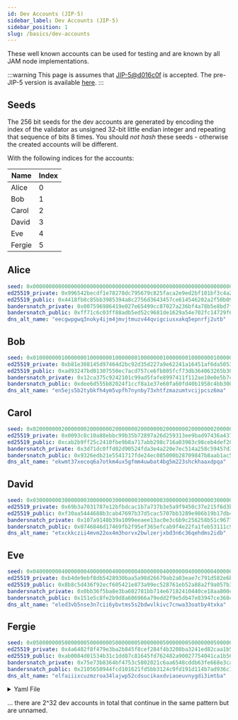 ```yaml
---
id: Dev Accounts (JIP-5)
sidebar_label: Dev Accounts (JIP-5)
sidebar_position: 1
slug: /basics/dev-accounts
---
```


These well known accounts can be used for testing and are known by all JAM node implementations.

:::warning
This page is assumes that [JIP-5@d016c0f](https://github.com/polkadot-fellows/JIPs/pull/2) is accepted. The pre-JIP-5 version is available [here](../../old/dev-accounts-pre-jip5.md).
:::

## Seeds

The 256 bit seeds for the dev accounts are generated by encoding the index of the validator as unsigned 32-bit little endian integer and repeating that sequence of bits 8 times. You should *not hash* these seeds - otherwise the created accounts will be different.

With the following indices for the accounts:

| Name   | Index |
|--------|-------|
| Alice  | 0     |
| Bob    | 1     |
| Carol  | 2     |
| David  | 3     |
| Eve    | 4     |
| Fergie | 5     |

## Alice

```yaml
seed: 0x0000000000000000000000000000000000000000000000000000000000000000
ed25519_private: 0x996542becdf1e78278dc795679c825faca2e9ed2bf101bf3c4a236d3ed79cf59
ed25519_public: 0x4418fb8c85bb3985394a8c2756d3643457ce614546202a2f50b093d762499ace
bandersnatch_private: 0x007596986419e027e65499cc87027a236bf4a78b5e8bd7f675759d73e7a9c799
bandersnatch_public: 0xff71c6c03ff88adb5ed52c9681de1629a54e702fc14729f6b50d2f0a76f185b3
dns_alt_name: "eecgwpgwq3noky4ijm4jmvjtmuzv44qvigciusxakq5epnrfj2utb"
```

## Bob

```yaml
seed: 0x0100000001000000010000000100000001000000010000000100000001000000
ed25519_private: 0xb81e308145d97464d2bc92d35d227a9e62241a16451af6da5053e309be4f91d7
ed25519_public: 0xad93247bd01307550ec7acd757ce6fb805fcf73db364063265b30a949e90d933
bandersnatch_private: 0x12ca375c9242101c99ad5fafe8997411f112ae10e0e5b7c4589e107c433700ac
bandersnatch_public: 0xdee6d555b82024f1ccf8a1e37e60fa60fd40b1958c4bb3006af78647950e1b91
dns_alt_name: "en5ejs5b2tybkfh4ym5vpfh7nynby73xhtfzmazumtvcijpcsz6ma"
```

## Carol

```yaml
seed: 0x0200000002000000020000000200000002000000020000000200000002000000
ed25519_private: 0x0093c8c10a88ebbc99b35b72897a26d259313ee9bad97436a437d2e43aaafa0f
ed25519_public: 0xcab2b9ff25c2410fbe9b8a717abb298c716a03983c98ceb4def2087500b8e341
bandersnatch_private: 0x3d71dc0ffd02d90524fda3e4a220e7ec514a258c59457d3077ce4d4f003fd98a
bandersnatch_public: 0x9326edb21e5541717fde24ec085000b28709847b8aab1ac51f84e94b37ca1b66
dns_alt_name: "ekwmt37xecoq6a7otkm4ux5gfmm4uwbat4bg5m223shckhaaxdpqa"
```

## David

```yaml
seed: 0x0300000003000000030000000300000003000000030000000300000003000000
ed25519_private: 0x69b3a7031787e12bfbdcac1b7a737b3e5a9f9450c37e215f6d3b57730e21001a
ed25519_public: 0xf30aa5444688b3cab47697b37d5cac5707bb3289e986b19b17db437206931a8d
bandersnatch_private: 0x107a9148b39a1099eeaee13ac0e3c6b9c256258b51c967747af0f8749398a276
bandersnatch_public: 0x0746846d17469fb2f95ef365efcab9f4e22fa1feb53111c995376be8019981cc
dns_alt_name: "etxckkczii4mvm22ox4m3horvx2bwlzerjxbd3n6c36qehdms2idb"
```

## Eve

```yaml
seed: 0x0400000004000000040000000400000004000000040000000400000004000000
ed25519_private: 0xb4de9ebf8db5428930baa5a98d26679ab2a03eae7c791d582e6b75b7f018d0d4
ed25519_public: 0x8b8c5d436f92ecf605421e873a99ec528761eb52a88a2f9a057b3b3003e6f32a
bandersnatch_private: 0x0bb36f5ba8e3ba602781bb714e67182410440ce18aa800c4cb4dd22525b70409
bandersnatch_public: 0x151e5c8fe2b9d8a606966a79edd2f9e5db47e83947ce368ccba53bf6ba20a40b
dns_alt_name: "eled3vb5nse3n7cii6ybvtms5s2bdwvlkivc7cnwa33oatby4txka"
```

## Fergie

```yaml
seed: 0x0500000005000000050000000500000005000000050000000500000005000000
ed25519_private: 0x4a6482f8f479e3ba2b845f8cef284f4b3208ba3241ed82caa1b5ce9fc6281730
ed25519_public: 0xab0084d01534b31c1dd87c81645fd762482a90027754041ca1b56133d0466c06
bandersnatch_private: 0x75e73b8364bf4753c5802021c6aa6548cddb63fe668e3cacf7b48cdb6824bb09
bandersnatch_public: 0x2105650944fcd101621fd5bb3124c9fd191d114b7ad936c1d79d734f9f21392e
dns_alt_name: "elfaiiixcuzmzroa34lajwp52cdsucikaxdviaoeuvnygdi3imtba"
```

<details>

<summary>Yaml File</summary>

```yaml
Alice:
  seed: 0x0000000000000000000000000000000000000000000000000000000000000000
  ed25519_private: 0x996542becdf1e78278dc795679c825faca2e9ed2bf101bf3c4a236d3ed79cf59
  ed25519_public: 0x4418fb8c85bb3985394a8c2756d3643457ce614546202a2f50b093d762499ace
  bandersnatch_private: 0x007596986419e027e65499cc87027a236bf4a78b5e8bd7f675759d73e7a9c799
  bandersnatch_public: 0xff71c6c03ff88adb5ed52c9681de1629a54e702fc14729f6b50d2f0a76f185b3
  dns_alt_name: "eecgwpgwq3noky4ijm4jmvjtmuzv44qvigciusxakq5epnrfj2utb"

Bob:
  seed: 0x0100000001000000010000000100000001000000010000000100000001000000
  ed25519_private: 0xb81e308145d97464d2bc92d35d227a9e62241a16451af6da5053e309be4f91d7
  ed25519_public: 0xad93247bd01307550ec7acd757ce6fb805fcf73db364063265b30a949e90d933
  bandersnatch_private: 0x12ca375c9242101c99ad5fafe8997411f112ae10e0e5b7c4589e107c433700ac
  bandersnatch_public: 0xdee6d555b82024f1ccf8a1e37e60fa60fd40b1958c4bb3006af78647950e1b91
  dns_alt_name: "en5ejs5b2tybkfh4ym5vpfh7nynby73xhtfzmazumtvcijpcsz6ma"

Carol:
  seed: 0x0200000002000000020000000200000002000000020000000200000002000000
  ed25519_private: 0x0093c8c10a88ebbc99b35b72897a26d259313ee9bad97436a437d2e43aaafa0f
  ed25519_public: 0xcab2b9ff25c2410fbe9b8a717abb298c716a03983c98ceb4def2087500b8e341
  bandersnatch_private: 0x3d71dc0ffd02d90524fda3e4a220e7ec514a258c59457d3077ce4d4f003fd98a
  bandersnatch_public: 0x9326edb21e5541717fde24ec085000b28709847b8aab1ac51f84e94b37ca1b66
  dns_alt_name: "ekwmt37xecoq6a7otkm4ux5gfmm4uwbat4bg5m223shckhaaxdpqa"

David:
  seed: 0x0300000003000000030000000300000003000000030000000300000003000000
  ed25519_private: 0x69b3a7031787e12bfbdcac1b7a737b3e5a9f9450c37e215f6d3b57730e21001a
  ed25519_public: 0xf30aa5444688b3cab47697b37d5cac5707bb3289e986b19b17db437206931a8d
  bandersnatch_private: 0x107a9148b39a1099eeaee13ac0e3c6b9c256258b51c967747af0f8749398a276
  bandersnatch_public: 0x0746846d17469fb2f95ef365efcab9f4e22fa1feb53111c995376be8019981cc
  dns_alt_name: "etxckkczii4mvm22ox4m3horvx2bwlzerjxbd3n6c36qehdms2idb"

Eve:
  seed: 0x0400000004000000040000000400000004000000040000000400000004000000
  ed25519_private: 0xb4de9ebf8db5428930baa5a98d26679ab2a03eae7c791d582e6b75b7f018d0d4
  ed25519_public: 0x8b8c5d436f92ecf605421e873a99ec528761eb52a88a2f9a057b3b3003e6f32a
  bandersnatch_private: 0x0bb36f5ba8e3ba602781bb714e67182410440ce18aa800c4cb4dd22525b70409
  bandersnatch_public: 0x151e5c8fe2b9d8a606966a79edd2f9e5db47e83947ce368ccba53bf6ba20a40b
  dns_alt_name: "eled3vb5nse3n7cii6ybvtms5s2bdwvlkivc7cnwa33oatby4txka"

Fergie:
  seed: 0x0500000005000000050000000500000005000000050000000500000005000000
  ed25519_private: 0x4a6482f8f479e3ba2b845f8cef284f4b3208ba3241ed82caa1b5ce9fc6281730
  ed25519_public: 0xab0084d01534b31c1dd87c81645fd762482a90027754041ca1b56133d0466c06
  bandersnatch_private: 0x75e73b8364bf4753c5802021c6aa6548cddb63fe668e3cacf7b48cdb6824bb09
  bandersnatch_public: 0x2105650944fcd101621fd5bb3124c9fd191d114b7ad936c1d79d734f9f21392e
  dns_alt_name: "elfaiiixcuzmzroa34lajwp52cdsucikaxdviaoeuvnygdi3imtba"
```

</details>

... there are 2^32 dev accounts in total that continue in the same pattern but are unnamed.
